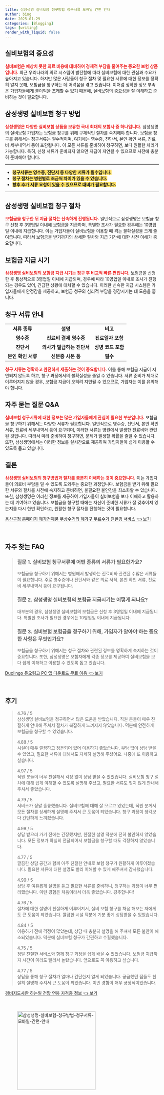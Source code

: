 ```yaml
---
title: 삼성생명 실비보험 청구방법 청구서류 모바일 간편 안내
author: bing
date: 2025-01-29
categories: [Blogging]
tags: [writing]
render_with_liquid: false
---
```



<h2 id='실비보험의 중요성'>실비보험의 중요성</h2>

<p><b><span style="color: #ee2323;">실비보험은 예상치 못한 의료 비용에 대비하여 경제적 부담을 줄여주는 중요한 보험 상품입니다.</span></b> 최근 우리나라의 의료 시스템이 발전함에 따라 실비보험에 대한 관심과 수요가 높아지고 있습니다. 하지만 많은 사람들이 청구 절차 및 필요한 서류에 대한 정보를 정확히 알지 못해, 보험금을 청구하는 데 어려움을 겪고 있습니다. 이처럼 정확한 정보 부족은 가입자들에게 불이익을 초래할 수 있기 때문에, 실비보험의 중요성을 잘 이해하고 준비하는 것이 필요합니다.</p>

<h2 id='삼성생명 실비보험 청구 방법'>삼성생명 실비보험 청구 방법</h2>

<p><b><span style="color: #ee2323;">삼성생명은 다양한 실비보험 상품을 보유한 국내 최대의 보험사 중 하나입니다.</span></b> 삼성생명의 실비보험 가입자는 보험금 청구를 위해 구체적인 절차를 숙지해야 합니다. 보험금 청구를 위해서는 청구서류는 필수적이며, 여기에는 영수증, 진단서, 본인 확인 서류, 진료비 세부내역서 등이 포함됩니다. 이 모든 서류를 준비하여 청구하면, 보다 원활한 처리가 가능합니다. 특히, 신청 서류가 준비되지 않으면 지급이 지연될 수 있으므로 사전에 충분히 준비해야 합니다.</p>

<hr />

<ul>
    <li><b><span style="background-color: #ffe066;">청구서류는 영수증, 진단서 등 다양한 서류가 필수입니다.</span></b></li>
    <li><b><span style="background-color: #ffe066;">청구 절차는 병원별로 조금씩 차이가 있을 수 있습니다.</span></b></li>
    <li><b><span style="background-color: #ffe066;">향후 추가 서류 요청이 있을 수 있으므로 대비가 필요합니다.</span></b></li>
</ul>

<hr />

<h2 id='삼성생명 실비보험 청구 절차'>삼성생명 실비보험 청구 절차</h2>

<p><b><span style="color: #ee2323;">보험금을 청구한 뒤 지급 절차는 신속하게 진행됩니다.</span></b> 일반적으로 삼성생명은 보험금 청구 신청 후 3영업일 이내에 보험금을 지급하며, 특별한 조사가 필요한 경우에는 10영업일 이내에 지급합니다. 이는 가입자들이 실비보험을 이용할 때 겪는 불확실성을 크게 줄여줍니다. 따라서 보험금을 받기까지의 상세한 절차와 지급 기간에 대한 사전 이해가 중요합니다.</p>

<h2 id='보험금 지급 시기'>보험금 지급 시기</h2>

<p><b><span style="color: #ee2323;">삼성생명 실비보험의 보험금 지급 시기는 청구 후 비교적 빠른 편입니다.</span></b> 보험금을 신청한 후 통상적으로 3영업일 이내에 지급되며, 경우에 따라 10영업일 이내로 조사가 진행되는 경우도 있어, 긴급한 상황에 대처할 수 있습니다. 이러한 신속한 지급 시스템은 가입자들에게 안정감을 제공하고, 보험금 청구의 심리적 부담을 경감시키는 데 도움을 줍니다.</p>

<h2 id='청구 서류 안내'>청구 서류 안내</h2>

<table>
    <tr>
        <td style="text-align: center; height: 17px;"><b>서류 종류</b></td>
        <td style="text-align: center; height: 17px;"><b>설명</b></td>
        <td style="text-align: center; height: 17px;"><b>비고</b></td>
    </tr>
    <tr>
        <td style="text-align: center; height: 17px;"><b>영수증</b></td>
        <td style="text-align: center; height: 17px;"><b>진료비 결제 영수증</b></td>
        <td style="text-align: center; height: 17px;"><b>진료일자 포함</b></td>
    </tr>
    <tr>
        <td style="text-align: center; height: 17px;"><b>진단서</b></td>
        <td style="text-align: center; height: 17px;"><b>의사가 발급하는 진단서</b></td>
        <td style="text-align: center; height: 17px;"><b>상병 코드 포함</b></td>
    </tr>
    <tr>
        <td style="text-align: center; height: 17px;"><b>본인 확인 서류</b></td>
        <td style="text-align: center; height: 17px;"><b>신분증 사본 등</b></td>
        <td style="text-align: center; height: 17px;"><b>필수</b></td>
    </tr>
</table>

<p><b><span style="color: #ee2323;">청구 서류는 정확하고 완전하게 제출하는 것이 중요합니다.</span></b> 이를 통해 보험금 지급이 지연되지 않도록 하고, 청구 과정에서의 불확실성을 줄일 수 있습니다. 서류 준비가 제대로 이루어지지 않을 경우, 보험금 지급이 오히려 지연될 수 있으므로, 가입자는 이를 유의해야 합니다.</p>

<h2 id='자주 묻는 질문 Q&A'>자주 묻는 질문 Q&A</h2>

<p><b><span style="color: #ee2323;">실비보험 청구서류에 대한 정보는 많은 가입자들에게 관심이 필요한 부분입니다.</span></b> 보험금을 청구하기 위해서는 다양한 서류가 필요합니다. 일반적으로 영수증, 진단서, 본인 확인 서류, 진료비 세부내역서 등이 요구되며, 이러한 서류는 병원에서 발생한 진료비와 관련된 것입니다. 따라서 미리 준비하여 청구하면, 문제가 발생할 확률을 줄일 수 있습니다. 또한, 삼성생명에서는 이러한 정보를 실시간으로 제공하여 가입자들이 쉽게 이용할 수 있도록 돕고 있습니다.</p>

<h2 id='결론'>결론</h2>

<p><b><span style="color: #ee2323;">삼성생명 실비보험의 청구방법과 절차를 충분히 이해하는 것이 중요합니다.</span></b> 이는 가입자들이 의료비 부담을 덜 수 있도록 도와주는 중요한 과정입니다. 보험금을 받기 위해 필요한 서류와 절차를 사전에 숙지하고 준비하면, 불필요한 불안감을 최소화할 수 있습니다. 또한, 삼성생명은 이러한 정보를 제공하여 가입자들이 실비보험을 보다 이해하고 활용하는 데 기여하고 있습니다. 보험금을 청구할 때에는 자신이 준비한 서류가 잘 갖추어져 있는지를 다시 한번 확인하고, 원활한 청구 절차를 진행하는 것이 필요합니다.</p>


<p><a class="click-button" title="용산구청 홈페이지 폐가전제품 무상수거와 폐가구 무료수거 친환경 서비스" href="https://afficreate.github.io/posts/%EC%9A%A9%EC%82%B0%EA%B5%AC%EC%B2%AD-%ED%99%88%ED%8E%98%EC%9D%B4%EC%A7%80-%ED%8F%90%EA%B0%80%EC%A0%84%EC%A0%9C%ED%92%88-%EB%AC%B4%EC%83%81%EC%88%98%EA%B1%B0%EC%99%80-%ED%8F%90%EA%B0%80%EA%B5%AC-%EB%AC%B4%EB%A3%8C%EC%88%98%EA%B1%B0-%EC%B9%9C%ED%99%98%EA%B2%BD-%EC%84%9C%EB%B9%84%EC%8A%A4/" rel="dofollow">용산구청 홈페이지 폐가전제품 무상수거와 폐가구 무료수거 친환경 서비스 👈 보기</a></p><br>
<h2 id='자주_찾는_FAQ'>자주 찾는 FAQ</h2>
<div itemscope="" itemtype="https://schema.org/FAQPage"> 
<blockquote> 
<div itemscope="" itemprop="mainEntity" itemtype="https://schema.org/Question"> 
<h3 itemprop="name">질문 1. 실비보험 청구서류에 어떤 종류의 서류가 필요한가요?</h3> 
<div itemscope="" itemprop="acceptedAnswer" itemtype="https://schema.org/Answer"> 
<span itemprop="text"> 
<p>보험금을 청구하기 위해서는 병원에서 발생하는 진료비와 관련된 수많은 서류들이 필요합니다. 주로 영수증이나 진단서와 같은 의료 서적, 본인 확인 서류, 진료비 세부내역서 등이 요구됩니다.</p> 
</span> 
</div> 
</div> 

<div itemscope="" itemprop="mainEntity" itemtype="https://schema.org/Question"> 
<h3 itemprop="name">질문 2. 삼성생명 실비보험의 보험금 지급시기는 어떻게 되나요?</h3> 
<div itemscope="" itemprop="acceptedAnswer" itemtype="https://schema.org/Answer"> 
<span itemprop="text"> 
<p>대부분의 경우, 삼성생명 실비보험의 보험금은 신청 후 3영업일 이내에 지급됩니다. 특별한 조사가 필요한 경우에는 10영업일 이내에 지급됩니다.</p> 
</span> 
</div> 
</div> 

<div itemscope="" itemprop="mainEntity" itemtype="https://schema.org/Question"> 
<h3 itemprop="name">질문 3. 실비보험 보험금을 청구하기 위해, 가입자가 알아야 하는 중요한 사항은 무엇인가요?</h3> 
<div itemscope="" itemprop="acceptedAnswer" itemtype="https://schema.org/Answer"> 
<span itemprop="text"> 
<p>보험금을 청구하기 위해서는 청구 절차와 관련된 정보를 명확하게 숙지하는 것이 중요합니다. 또한, 삼성생명은 보험자에게 각종 정보를 제공하여 실비보험을 보다 쉽게 이해하고 이용할 수 있도록 돕고 있습니다.</p> 
</span> 
</div> 
</div> 
</blockquote> 
</div>
<p><a class="click-button" title="Duolingo 듀오링고 PC 앱 다운로드 무료 이용" href="https://afficreate.github.io/posts/Duolingo-%EB%93%80%EC%98%A4%EB%A7%81%EA%B3%A0-PC-%EC%95%B1-%EB%8B%A4%EC%9A%B4%EB%A1%9C%EB%93%9C-%EB%AC%B4%EB%A3%8C-%EC%9D%B4%EC%9A%A9/" rel="dofollow">Duolingo 듀오링고 PC 앱 다운로드 무료 이용 👈 보기</a></p><br>
<h2 id='후기'>후기</h2>
<div itemscope itemtype="https://schema.org/Product">
  <blockquote>
  <div itemprop="review" itemscope itemtype="https://schema.org/Review">
      <div itemprop="reviewRating" itemscope itemtype="https://schema.org/Rating"> <span itemprop="ratingValue">4.76</span> / <span itemprop="bestRating">5</span> </div>
      <span itemprop="reviewBody">삼성생명 실비보험을 청구하면서 많은 도움을 받았습니다. 직원 분들이 매우 친절하게 안내해 주셔서 절차가 복잡하게 느껴지지 않았습니다. 덕분에 안전하게 보험금을 청구할 수 있었습니다.</span>
  </div>
  <br>
  <div itemprop="review" itemscope itemtype="https://schema.org/Review">
      <div itemprop="reviewRating" itemscope itemtype="https://schema.org/Rating"> <span itemprop="ratingValue">4.88</span> / <span itemprop="bestRating">5</span> </div>
      <span itemprop="reviewBody">시설이 매우 깔끔하고 정돈되어 있어 이용하기 좋았습니다. 부담 없이 상담 받을 수 있었고, 필요한 서류에 대해서도 자세히 설명해 주셨어요. 나중에 또 이용하고 싶습니다.</span>
  </div>
  <br>
  <div itemprop="review" itemscope itemtype="https://schema.org/Review">
      <div itemprop="reviewRating" itemscope itemtype="https://schema.org/Rating"> <span itemprop="ratingValue">4.97</span> / <span itemprop="bestRating">5</span> </div>
      <span itemprop="reviewBody">직원 분들이 너무 친절해서 걱정 없이 상담 받을 수 있었습니다. 실비보험 청구 절차에 대해 쉽게 이해할 수 있도록 설명해 주셨고, 필요한 서류도 잊지 않게 안내해 주셔서 좋았습니다.</span>
  </div>
  <br>
  <div itemprop="review" itemscope itemtype="https://schema.org/Review">
      <div itemprop="reviewRating" itemscope itemtype="https://schema.org/Rating"> <span itemprop="ratingValue">4.79</span> / <span itemprop="bestRating">5</span> </div>
      <span itemprop="reviewBody">서비스가 정말 훌륭했습니다. 실비보험에 대해 잘 모르고 있었는데, 직원 분께서 모든 절차를 상세하게 설명해 주셔서 큰 도움이 되었습니다. 청구 과정이 생각보다 간단하게 느껴졌습니다.</span>
  </div>
  <br>
  <div itemprop="review" itemscope itemtype="https://schema.org/Review">
      <div itemprop="reviewRating" itemscope itemtype="https://schema.org/Rating"> <span itemprop="ratingValue">4.98</span> / <span itemprop="bestRating">5</span> </div>
      <span itemprop="reviewBody">상담 받으러 가기 전에는 긴장했지만, 친절한 설명 덕분에 전혀 불안하지 않았습니다. 모든 정보가 확실히 전달되어서 보험금을 청구할 때도 걱정하지 않았습니다.</span>
  </div>
  <br>
  <div itemprop="review" itemscope itemtype="https://schema.org/Review">
      <div itemprop="reviewRating" itemscope itemtype="https://schema.org/Rating"> <span itemprop="ratingValue">4.77</span> / <span itemprop="bestRating">5</span> </div>
      <span itemprop="reviewBody">깔끔한 상담 공간과 함께 아주 친절한 안내로 보험 청구가 원활하게 이루어졌습니다. 필요한 서류에 대한 설명도 빨리 이해할 수 있게 해주셔서 감사했습니다.</span>
  </div>
  <br>
  <div itemprop="review" itemscope itemtype="https://schema.org/Review">
      <div itemprop="reviewRating" itemscope itemtype="https://schema.org/Rating"> <span itemprop="ratingValue">4.99</span> / <span itemprop="bestRating">5</span> </div>
      <span itemprop="reviewBody">상담 후 여유롭게 설명을 듣고 필요한 서류를 준비하니, 청구하는 과정이 너무 편리했습니다. 이런 경험은 처음이라서 더욱 좋았습니다. 강추합니다!</span>
  </div>
  <br>
  <div itemprop="review" itemscope itemtype="https://schema.org/Review">
      <div itemprop="reviewRating" itemscope itemtype="https://schema.org/Rating"> <span itemprop="ratingValue">4.76</span> / <span itemprop="bestRating">5</span> </div>
      <span itemprop="reviewBody">절차에 대한 설명이 친절하게 이루어져서, 실비 보험 청구를 처음 해보는 저에게도 큰 도움이 되었습니다. 깔끔한 시설 덕분에 기분 좋게 상담받을 수 있었습니다.</span>
  </div>
  <br>
  <div itemprop="review" itemscope itemtype="https://schema.org/Review">
      <div itemprop="reviewRating" itemscope itemtype="https://schema.org/Rating"> <span itemprop="ratingValue">4.84</span> / <span itemprop="bestRating">5</span> </div>
      <span itemprop="reviewBody">이용하기 전에 걱정이 많았는데, 상담 때 충분히 설명을 해 주셔서 모든 불안이 해소되었습니다. 덕분에 실비보험 청구가 간편하고 수월했습니다.</span>
  </div>
  <br>
  <div itemprop="review" itemscope itemtype="https://schema.org/Review">
      <div itemprop="reviewRating" itemscope itemtype="https://schema.org/Rating"> <span itemprop="ratingValue">4.75</span> / <span itemprop="bestRating">5</span> </div>
      <span itemprop="reviewBody">정말 친절한 서비스와 함께 청구 과정을 쉽게 배울 수 있었습니다. 보험금 지급까지 시간이 이리도 빨라서 놀랐습니다. 앞으로도 꼭 이용하고 싶습니다.</span>
  </div>
  <br>
  <div itemprop="review" itemscope itemtype="https://schema.org/Review">
      <div itemprop="reviewRating" itemscope itemtype="https://schema.org/Rating"> <span itemprop="ratingValue">4.77</span> / <span itemprop="bestRating">5</span> </div>
      <span itemprop="reviewBody">상담을 통해 청구 절차가 얼마나 간단한지 알게 되었습니다. 궁금했던 점들도 친절히 설명해 주셔서 큰 도움이 되었습니다. 이번 경험이 매우 긍정적이었습니다.</span>
  </div>
  </blockquote>
</div>
<p><a class="click-button" title="경비지도사란 하는일 전망 연봉 자격증 정보" href="https://afficreate.github.io/posts/%EA%B2%BD%EB%B9%84%EC%A7%80%EB%8F%84%EC%82%AC%EB%9E%80-%ED%95%98%EB%8A%94%EC%9D%BC-%EC%A0%84%EB%A7%9D-%EC%97%B0%EB%B4%89-%EC%9E%90%EA%B2%A9%EC%A6%9D-%EC%A0%95%EB%B3%B4/" rel="dofollow">경비지도사란 하는일 전망 연봉 자격증 정보 👈 보기</a></p><br>
<figure class="image"><img src="https://afficreate.github.io/assets/img/thumbnail/삼성생명-실비보험-청구방법-청구서류-모바일-간편-안내.webp" alt="삼성생명-실비보험-청구방법-청구서류-모바일-간편-안내" width="256" height="256"></figure>